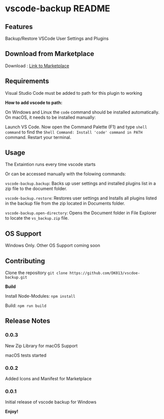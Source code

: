 # vscode-backup README

## Features

Backup/Restore VSCode User Settings and Plugins

## Download from Marketplace

Download : [Link to Marketplace](https://marketplace.visualstudio.com/items?itemName=Westenets.vscode-backup)

## Requirements

Visual Studio Code must be added to path for this plugin to working

**How to add vscode to path:**

On Windows and Linux the `code` command should be installed automatically. On macOS, it needs to be installed manually:

Launch VS Code. Now open the Command Palette (F1) and type `shell command` to find the `Shell Command: Install 'code' command in PATH` command. Restart your terminal.

## Usage

The Extaintion runs every time vscode starts

Or can be accessed manually with the folowing commands:

`vscode-backup.backup`: Backs up user settings and installed plugins list in a zip file to the document folder.

`vscode-backup.restore`: Restores user settings and Installs all plugins listed in the backup file from the zip located in Documents folder.

`vscode-backup.open-directory`: Opens the Document folder in File Explorer to locate the `vs_backup.zip` file.

## OS Support

Windows Only.
Other OS Support coming soon

## Contributing

Clone the repository `git clone https://github.com/DK013/vscdoe-backup.git`

**Build**

Install Node-Modules: `npm install`

Build: `npm run build`


## Release Notes

### 0.0.3

New Zip Library for macOS Support

macOS tests started

### 0.0.2

Added Icons and Manifest for Marketplace

### 0.0.1

Initial release of vscode backup for Windows

**Enjoy!**
